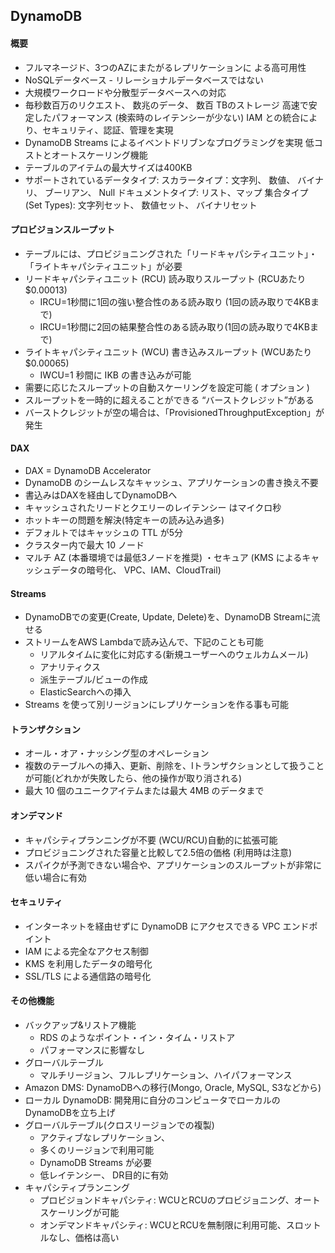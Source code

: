 ## DynamoDB

#### 概要

- フルマネージド、3つのAZにまたがるレプリケーションに よる高可用性
- NoSQLデータベース - リレーショナルデータベースではない
- 大規模ワークロードや分散型データベースへの対応
- 毎秒数百万のリクエスト、 数兆のデータ、 数百 TBのストレージ 高速で安定したパフォーマンス (検索時のレイテンシーが少ない) IAM との統合により、セキュリティ、認証、管理を実現
- DynamoDB Streams によるイベントドリブンなプログラミングを実現 低コストとオートスケーリング機能
- テーブルのアイテムの最大サイズは400KB
- サポートされているデータタイプ:
  スカラータイプ：文字列、 数値、 バイナリ、 ブーリアン、 Null
  ドキュメントタイプ: リスト、マップ
  集合タイプ (Set Types): 文字列セット、 数値セット、 バイナリセット

#### プロビジョンスループット

- テーブルには、プロビジョニングされた「リードキャパシティユニット」・「ライトキャパシティユニット」が必要
- リードキャパシティユニット (RCU) 読み取りスループット (RCUあたり$0.00013)
  - IRCU=1秒間に1回の強い整合性のある読み取り (1回の読み取りで4KBまで)
  - IRCU=1秒間に2回の結果整合性のある読み取り(1回の読み取りで4KBまで)
- ライトキャパシティユニット (WCU) 書き込みスループット (WCUあたり$0.00065)
  - IWCU=1 秒間に IKB の書き込みが可能
- 需要に応じたスループットの自動スケーリングを設定可能 ( オプション )
- スループットを一時的に超えることができる “バーストクレジット”がある
- バーストクレジットが空の場合は、「ProvisionedThroughputException」が発生

#### DAX

- DAX = DynamoDB Accelerator
- DynamoDB のシームレスなキャッシュ、アプリケーションの書き換え不要
- 書込みはDAXを経由してDynamoDBへ
- キャッシュされたリードとクエリーのレイテンシー はマイクロ秒
- ホットキーの問題を解決(特定キーの読み込み過多)
- デフォルトではキャッシュの TTL が5分
- クラスター内で最大 10 ノード
- マルチ AZ (本番環境では最低3ノードを推奨) ・セキュア (KMS によるキャッシュデータの暗号化、 VPC、IAM、CloudTrail)

#### Streams

- DynamoDBでの変更(Create, Update, Delete)を、DynamoDB Streamに流せる
- ストリームをAWS Lambdaで読み込んで、下記のことも可能
  - リアルタイムに変化に対応する(新規ユーザーへのウェルカムメール)
  - アナリティクス
  - 派生テーブル/ビューの作成
  - ElasticSearchへの挿入
- Streams を使って別リージョンにレプリケーションを作る事も可能

#### トランザクション

- オール・オア・ナッシング型のオペレーション
- 複数のテーブルへの挿入、更新、削除を、Iトランザクションとして扱うことが可能(どれかが失敗したら、他の操作が取り消される)
- 最大 10 個のユニークアイテムまたは最大 4MB のデータまで

#### オンデマンド

- キャパシティプランニングが不要 (WCU/RCU)自動的に拡張可能
- プロビジョニングされた容量と比較して2.5倍の価格 (利用時は注意)
- スパイクが予測できない場合や、アプリケーションのスループットが非常に低い場合に有効

#### セキュリティ

- インターネットを経由せずに DynamoDB にアクセスできる VPC エンドポイント
- IAM による完全なアクセス制御
- KMS を利用したデータの暗号化
- SSL/TLS による通信路の暗号化

#### その他機能

- バックアップ&リストア機能
  - RDS のようなポイント・イン・タイム・リストア
  - パフォーマンスに影響なし
- グローバルテーブル
  - マルチリージョン、フルレプリケーション、ハイパフォーマンス
- Amazon DMS: DynamoDBへの移行(Mongo, Oracle, MySQL, S3などから)
- ローカル DynamoDB: 開発用に自分のコンピュータでローカルのDynamoDBを立ち上げ
- グローバルテーブル(クロスリージョンでの複製)
  - アクティブなレプリケーション、
  - 多くのリージョンで利用可能
  - DynamoDB Streams が必要
  - 低レイテンシー、 DR目的に有効
- キャパシティプランニング
  - プロビジョンドキャパシティ: WCUとRCUのプロビジョニング、オートスケーリングが可能
  - オンデマンドキャパシティ: WCUとRCUを無制限に利用可能、スロットルなし、価格は高い
